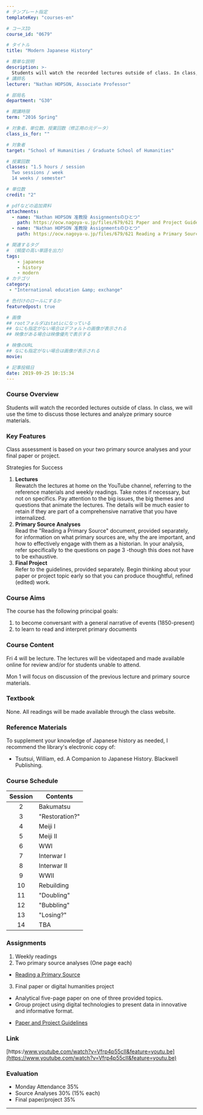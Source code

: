 ```yaml
---
# テンプレート指定
templateKey: "courses-en"

# コースID
course_id: "0679"

# タイトル
title: "Modern Japanese History"

# 簡単な説明
description: >-
  Students will watch the recorded lectures outside of class. In class, we will use the time to discuss those lectures and analyze primary source materials. ....
# 講師名
lecturer: "Nathan HOPSON, Associate Professor"

# 部局名
department: "G30"

# 開講時限
term: "2016	Spring"

# 対象者、単位数、授業回数（修正用の元データ）
class_is_for: ""

# 対象者
target: "School of Humanities / Graduate School of Humanities"

# 授業回数
classes: "1.5 hours / session
  Two sessions / week
  14 weeks / semester"

# 単位数
credit: "2"

# pdfなどの追加資料
attachments:
  - name: "Nathan HOPSON 准教授 Assignmentsのひとつ" 
    path: https://ocw.nagoya-u.jp/files/679/621 Paper and Project Guidelines.pdf
  - name: "Nathan HOPSON 准教授 Assignmentsのひとつ" 
    path: https://ocw.nagoya-u.jp/files/679/621 Reading a Primary Source.pdf

# 関連するタグ
# （頻度の高い単語を出力）
tags:
    - japanese
    - history
    - modern
# カテゴリ
category:
 - "International education &amp; exchange"

# 色付けのロールにするか
featuredpost: true

# 画像
## rootフォルダはstaticになっている
## なにも指定がない場合はデフォルトの画像が表示される
## 映像がある場合は映像優先で表示する

# 映像のURL
## なにも指定がない場合は画像が表示される
movie: 

# 記事投稿日
date: 2019-09-25 10:15:34
---
```


### Course Overview

Students will watch the recorded lectures outside of class. In class, we will use the time to discuss those lectures and analyze primary source materials.

### Key Features

Class assessment is based on your two primary source analyses and your final paper or project.

Strategies for Success

1. <b>Lectures</b><br> Rewatch the lectures at home on the YouTube channel, referring to the reference materials and weekly readings. Take notes if necessary, but not on specifics. Pay attention to the big issues, the big themes and questions that animate the lectures. The details will be much easier to retain if they are part of a comprehensive narrative that you have internalized.
2. <b>Primary Source Analyses</b><br> Read the "Reading a Primary Source" document, provided separately, for information on what primary sources are, why the are important, and how to effectively engage with them as a historian. In your analysis, refer specifically to the questions on page 3 -though this does not have to be exhaustive.
3. <b>Final Project</b><br> Refer to the guidelines, provided separately. Begin thinking about your paper or project topic early so that you can produce thoughtful, refined (edited) work.

### Course Aims

The course has the following principal goals:

1. to become conversant with a general narrative of events (1850-present)
2. to learn to read and interpret primary documents

### Course Content

Fri 4 will be lecture. The lectures will be videotaped and made available online for review and/or for students unable to attend.

Mon 1 will focus on discussion of the previous lecture and primary source materials.

### Textbook

None. All readings will be made available through the class website.

### Reference Materials

To supplement your knowledge of Japanese history as needed, I recommend the library's electronic copy of:

- Tsutsui, William, ed. A Companion to Japanese History. Blackwell Publishing.

### Course Schedule

| Session | Contents       |
| :-----: | -------------- |
|    2    | Bakumatsu      |
|    3    | "Restoration?" |
|    4    | Meiji I        |
|    5    | Meiji II       |
|    6    | WWI            |
|    7    | Interwar I     |
|    8    | Interwar II    |
|    9    | WWII           |
|   10    | Rebuilding     |
|   11    | "Doubling"     |
|   12    | "Bubbling"     |
|   13    | "Losing?"      |
|   14    | TBA            |

### Assignments

1. Weekly readings
2. Two primary source analyses (One page each)

- [Reading a Primary Source](https://ocw.nagoya-u.jp/files/679/621%20Reading%20a%20Primary%20Source.pdf)

3. Final paper or digital humanities project

- Analytical five-page paper on one of three provided topics.
- Group project using digital technologies to present data in innovative and informative format.

* [Paper and Project Guidelines](https://ocw.nagoya-u.jp/files/679/621%20Paper%20and%20Project%20Guidelines.pdf)

### Link

[https:/www.youtube.com/watch?v=Vfrp4p55cII&feature=youtu.be](https://www.youtube.com/watch?v=Vfrp4p55cII&feature=youtu.be)

### Evaluation

- Monday Attendance 35%
- Source Analyses 30% (15% each)
- Final paper/project 35%

---
